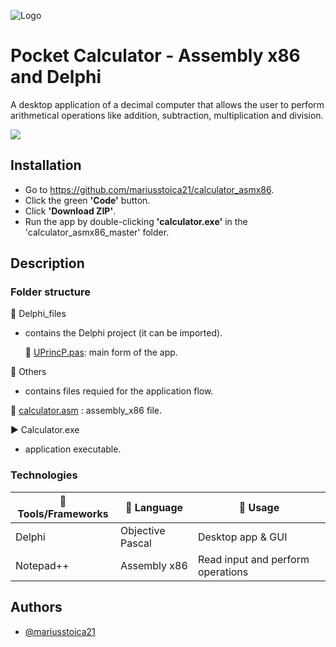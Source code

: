 
![Logo](https://i.postimg.cc/qMJmD7VS/Component-6-1.png)




# Pocket Calculator - Assembly x86 and Delphi

A desktop application of a decimal computer that allows the user to perform arithmetical 
operations like addition, subtraction, multiplication and division.

![](https://i.postimg.cc/SNctvm48/Component-14-1.jpg)




## Installation

- Go to https://github.com/mariusstoica21/calculator_asmx86.
- Click the green **'Code'** button.
- Click **'Download ZIP'**.
- Run the app by double-clicking **'calculator.exe'** in the 'calculator_asmx86_master' 
folder.

## Description

### Folder structure

📁 Delphi_files 
- contains the Delphi project (it can be imported).
    
     📄 [UPrincP.pas](https://github.com/mariusstoica21/calculator_asmx86/blob/master/Delphi_files/UPrincP.pas): main form of the app.

📁 Others
- contains files requied for the application flow.
    
📄 [calculator.asm](https://github.com/mariusstoica21/calculator_asmx86/blob/master/calculator.asm)
: assembly_x86 file.

▶️ Calculator.exe
- application executable.

### Technologies

|🔨Tools/Frameworks |📘 Language |📃 Usage |
|---------------|----------|-----------|
|   Delphi      |   Objective Pascal    | Desktop app & GUI    | 
|   Notepad++   |   Assembly x86        | Read input and perform operations    |








## Authors

- [@mariusstoica21](https://github.com/mariusstoica21)


